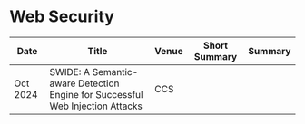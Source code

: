 # Web Security

| Date | Title | Venue | Short Summary | Summary |
| --- | --- | --- | --- | --- |
| Oct 2024 | SWIDE: A Semantic-aware Detection Engine for Successful Web Injection Attacks | CCS | | |
